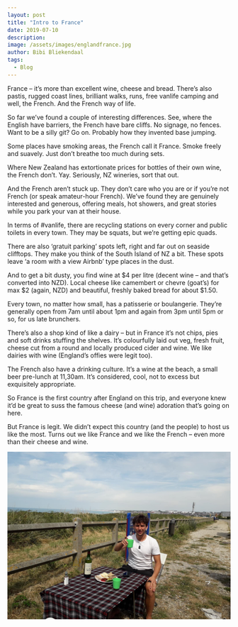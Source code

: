 ```yaml
---
layout: post
title: "Intro to France"
date: 2019-07-10
description:
image: /assets/images/englandfrance.jpg
author: Bibi Bliekendaal
tags: 
  - Blog
---
```


France – it’s more than excellent wine, cheese and bread. There’s also pastis, rugged coast lines, brilliant walks, runs, free vanlife camping and well, the French. And the French way of life. 

So far we’ve found a couple of interesting differences. See, where the English have barriers, the French have bare cliffs. No signage, no fences. Want to be a silly git? Go on. Probably how they invented base jumping.

Some places have smoking areas, the French call it France. Smoke freely and suavely. Just don’t breathe too much during sets.

Where New Zealand has extortionate prices for bottles of their own wine, the French don’t. Yay. Seriously, NZ wineries, sort that out.

And the French aren’t stuck up. They don’t care who you are or if you’re not French (or speak amateur-hour French). We’ve found they are genuinely interested and generous, offering meals, hot showers, and great stories while you park your van at their house.

In terms of #vanlife, there are recycling stations on every corner and public toilets in every town. They may be squats, but we’re getting epic quads.

There are also ‘gratuit parking’ spots left, right and far out on seaside clifftops. They make you think of the South Island of NZ a bit. These spots leave ‘a room with a view Airbnb’ type places in the dust.

And to get a bit dusty, you find wine at $4 per litre (decent wine – and that’s converted into NZD). Local cheese like camembert or chevre (goat’s) for max $2 (again, NZD) and beautiful, freshly baked bread for about $1.50.

Every town, no matter how small, has a patisserie or boulangerie. They’re generally open from 7am until about 1pm and again from 3pm until 5pm or so, for us late brunchers.

There’s also a shop kind of like a dairy – but in France it’s not chips, pies and soft drinks stuffing the shelves. It’s colourfully laid out veg, fresh fruit, cheese cut from a round and locally produced cider and wine. We like dairies with wine (England’s offies were legit too).

The French also have a drinking culture. It’s a wine at the beach, a small beer pre-lunch at 11,30am. It’s considered, cool, not to excess but exquisitely appropriate. 

So France is the first country after England on this trip, and everyone knew it’d be great to suss the famous cheese (and wine) adoration that’s going on here. 

But France is legit. We didn’t expect this country (and the people) to host us like the most. Turns out we like France and we like the French – even more than their cheese and wine.

![Placeholder](/assets/images/joshfrance.jpg#full)